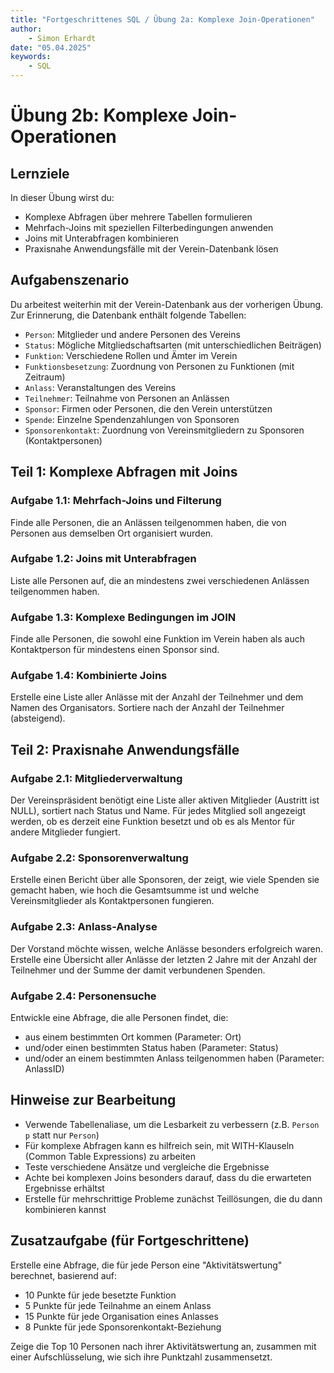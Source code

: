 ```yaml
---
title: "Fortgeschrittenes SQL / Übung 2a: Komplexe Join-Operationen"
author: 
    - Simon Erhardt
date: "05.04.2025"
keywords:
    - SQL
---
```


# Übung 2b: Komplexe Join-Operationen

## Lernziele

In dieser Übung wirst du:
- Komplexe Abfragen über mehrere Tabellen formulieren
- Mehrfach-Joins mit speziellen Filterbedingungen anwenden
- Joins mit Unterabfragen kombinieren
- Praxisnahe Anwendungsfälle mit der Verein-Datenbank lösen

## Aufgabenszenario

Du arbeitest weiterhin mit der Verein-Datenbank aus der vorherigen Übung. Zur Erinnerung, die Datenbank enthält folgende Tabellen:
- `Person`: Mitglieder und andere Personen des Vereins
- `Status`: Mögliche Mitgliedschaftsarten (mit unterschiedlichen Beiträgen)
- `Funktion`: Verschiedene Rollen und Ämter im Verein
- `Funktionsbesetzung`: Zuordnung von Personen zu Funktionen (mit Zeitraum)
- `Anlass`: Veranstaltungen des Vereins
- `Teilnehmer`: Teilnahme von Personen an Anlässen
- `Sponsor`: Firmen oder Personen, die den Verein unterstützen
- `Spende`: Einzelne Spendenzahlungen von Sponsoren
- `Sponsorenkontakt`: Zuordnung von Vereinsmitgliedern zu Sponsoren (Kontaktpersonen)

## Teil 1: Komplexe Abfragen mit Joins

### Aufgabe 1.1: Mehrfach-Joins und Filterung
Finde alle Personen, die an Anlässen teilgenommen haben, die von Personen aus demselben Ort organisiert wurden.

### Aufgabe 1.2: Joins mit Unterabfragen
Liste alle Personen auf, die an mindestens zwei verschiedenen Anlässen teilgenommen haben.

### Aufgabe 1.3: Komplexe Bedingungen im JOIN
Finde alle Personen, die sowohl eine Funktion im Verein haben als auch Kontaktperson für mindestens einen Sponsor sind.

### Aufgabe 1.4: Kombinierte Joins
Erstelle eine Liste aller Anlässe mit der Anzahl der Teilnehmer und dem Namen des Organisators. Sortiere nach der Anzahl der Teilnehmer (absteigend).

## Teil 2: Praxisnahe Anwendungsfälle

### Aufgabe 2.1: Mitgliederverwaltung
Der Vereinspräsident benötigt eine Liste aller aktiven Mitglieder (Austritt ist NULL), sortiert nach Status und Name. Für jedes Mitglied soll angezeigt werden, ob es derzeit eine Funktion besetzt und ob es als Mentor für andere Mitglieder fungiert.

### Aufgabe 2.2: Sponsorenverwaltung
Erstelle einen Bericht über alle Sponsoren, der zeigt, wie viele Spenden sie gemacht haben, wie hoch die Gesamtsumme ist und welche Vereinsmitglieder als Kontaktpersonen fungieren.

### Aufgabe 2.3: Anlass-Analyse
Der Vorstand möchte wissen, welche Anlässe besonders erfolgreich waren. Erstelle eine Übersicht aller Anlässe der letzten 2 Jahre mit der Anzahl der Teilnehmer und der Summe der damit verbundenen Spenden.

### Aufgabe 2.4: Personensuche
Entwickle eine Abfrage, die alle Personen findet, die:
- aus einem bestimmten Ort kommen (Parameter: Ort)
- und/oder einen bestimmten Status haben (Parameter: Status)
- und/oder an einem bestimmten Anlass teilgenommen haben (Parameter: AnlassID)

## Hinweise zur Bearbeitung

- Verwende Tabellenaliase, um die Lesbarkeit zu verbessern (z.B. `Person p` statt nur `Person`)
- Für komplexe Abfragen kann es hilfreich sein, mit WITH-Klauseln (Common Table Expressions) zu arbeiten
- Teste verschiedene Ansätze und vergleiche die Ergebnisse
- Achte bei komplexen Joins besonders darauf, dass du die erwarteten Ergebnisse erhältst
- Erstelle für mehrschrittige Probleme zunächst Teillösungen, die du dann kombinieren kannst

## Zusatzaufgabe (für Fortgeschrittene)

Erstelle eine Abfrage, die für jede Person eine "Aktivitätswertung" berechnet, basierend auf:
- 10 Punkte für jede besetzte Funktion
- 5 Punkte für jede Teilnahme an einem Anlass
- 15 Punkte für jede Organisation eines Anlasses
- 8 Punkte für jede Sponsorenkontakt-Beziehung

Zeige die Top 10 Personen nach ihrer Aktivitätswertung an, zusammen mit einer Aufschlüsselung, wie sich ihre Punktzahl zusammensetzt.
